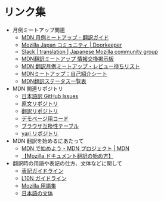 # リンク集

- 月例ミートアップ関連
    - [MDN 月例ミートアップ - 翻訳ガイド](https://mozilla-japan.github.io/mdn-translation-guide/)
    - [Mozilla Japan コミュニティ | Doorkeeper](https://mozilla.doorkeeper.jp/)
    - [Slack | translation | Japanese Mozilla community group](https://app.slack.com/client/T578ZUDLM/C5N6SFQMP)
    - [MDN翻訳ミートアップ 情報交換掲示板](https://docs.google.com/document/d/16cKB9t8Deiv0emx01jvy1TJPIFQrqd-EUxZMRUvhlj0/edit)
    - [MDN 翻訳月例ミートアップ・レビュー待ちリスト](https://docs.google.com/document/d/1yqCjvvN8md6qca-WWZsYbPTIM8AFzBjFGYqPQ2t8q4U/edit)
    - [MDNミートアップ：自己紹介シート](https://docs.google.com/spreadsheets/d/1N73mciqvlQbuC4457OMteS-TXDldj75XybDKfK8CToI/edit#gid=0)
    - [MDN翻訳ステータス一覧表](https://mdn.lavoscore.org/?regex_b=glossary&sort=size-asc&filter=not-ja)
- MDN 関連リポジトリ
    - [日本語訳 GitHub Issues](https://github.com/mozilla-japan/translation/issues)
    - [原文リポジトリ](https://github.com/mdn/content)
    - [翻訳リポジトリ](https://github.com/mdn/translated-content)
    - [デモページ用コード](https://github.com/mdn/interactive-examples)
    - [ブラウザ互換性テーブル](https://github.com/mdn/browser-compat-data/)
    - [yari リポジトリ](https://github.com/mdn/yari)
- MDN 翻訳を始めるにあたって
    - [MDN で始めよう - MDN プロジェクト | MDN](https://developer.mozilla.org/ja/docs/MDN/Community/Contributing/Getting_started#Possible_task_types)
    - [【Mozilla ドキュメント翻訳の始め方】](https://github.com/mozilla-japan/translation/wiki/Get-started-with-translation-of-Mozilla-documentations)
- 翻訳時の用語や表記の仕方、文体などに関して
    - [表記ガイドライン](https://github.com/mozilla-japan/translation/wiki/Editorial-Guideline)
    - [L10N ガイドライン](https://github.com/mozilla-japan/translation/wiki/L10N-Guideline)
    - [Mozilla 用語集](https://github.com/mozilla-japan/translation/wiki/Mozilla-L10N-Glossary)
    - [日本語の文体](https://docs.google.com/spreadsheets/d/1y-hC-xMXawCgcYZwJDnvuSlAOTgMRLLyqXurpYkJbYE/edit#gid=0)
